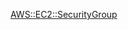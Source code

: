 [AWS::EC2::SecurityGroup](https://docs.aws.amazon.com/AWSCloudFormation/latest/UserGuide/aws-resource-ec2-securitygroup.html)
